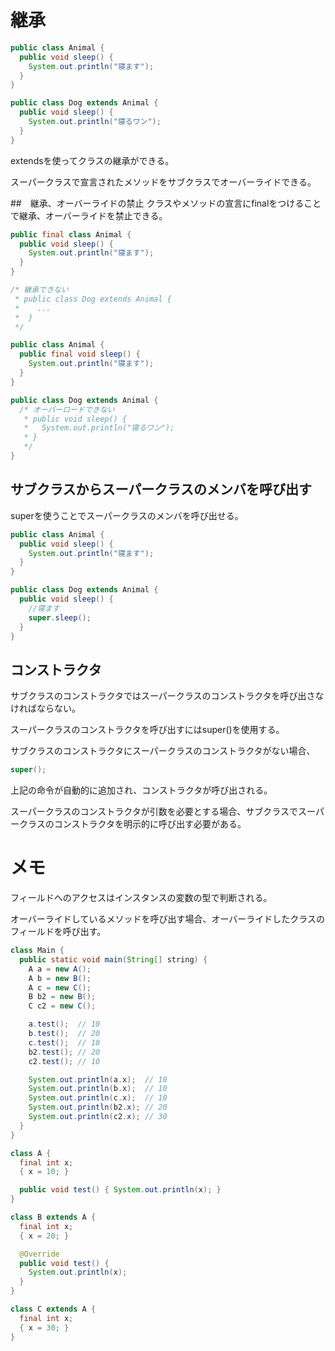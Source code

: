 # 継承
``` Java
public class Animal {
  public void sleep() {
    System.out.println("寝ます");
  }
}

public class Dog extends Animal {
  public void sleep() {
    System.out.println("寝るワン");
  }
}
```
extendsを使ってクラスの継承ができる。

スーパークラスで宣言されたメソッドをサブクラスでオーバーライドできる。

##　継承、オーバーライドの禁止
クラスやメソッドの宣言にfinalをつけることで継承、オーバーライドを禁止できる。
``` Java
public final class Animal {
  public void sleep() {
    System.out.println("寝ます");
  }
}

/* 継承できない
 * public class Dog extends Animal {
 *    ...
 *  }
 */
```

``` Java
public class Animal {
  public final void sleep() {
    System.out.println("寝ます");
  }
}

public class Dog extends Animal {
  /* オーバーロードできない
   * public void sleep() {
   *   System.out.println("寝るワン");
   * }
   */
}
```

## サブクラスからスーパークラスのメンバを呼び出す
superを使うことでスーパークラスのメンバを呼び出せる。
``` Java
public class Animal {
  public void sleep() {
    System.out.println("寝ます");
  }
}

public class Dog extends Animal {
  public void sleep() {
    //寝ます
    super.sleep();
  }
}
```

## コンストラクタ
サブクラスのコンストラクタではスーパークラスのコンストラクタを呼び出さなければならない。

スーパークラスのコンストラクタを呼び出すにはsuper()を使用する。

サブクラスのコンストラクタにスーパークラスのコンストラクタがない場合、
``` Java
super();
```
上記の命令が自動的に追加され、コンストラクタが呼び出される。

スーパークラスのコンストラクタが引数を必要とする場合、サブクラスでスーパークラスのコンストラクタを明示的に呼び出す必要がある。

# メモ

フィールドへのアクセスはインスタンスの変数の型で判断される。

オーバーライドしているメソッドを呼び出す場合、オーバーライドしたクラスのフィールドを呼び出す。

``` java
class Main {
  public static void main(String[] string) {
    A a = new A();
    A b = new B();
    A c = new C();
    B b2 = new B();
    C c2 = new C();

    a.test();  // 10
    b.test();  // 20
    c.test();  // 10
    b2.test(); // 20
    c2.test(); // 10

    System.out.println(a.x);  // 10
    System.out.println(b.x);  // 10
    System.out.println(c.x);  // 10
    System.out.println(b2.x); // 20
    System.out.println(c2.x); // 30
  }
}

class A {
  final int x;
  { x = 10; }

  public void test() { System.out.println(x); }
}

class B extends A {
  final int x;
  { x = 20; }

  @Override
  public void test() {
    System.out.println(x);
  }
}

class C extends A {
  final int x;
  { x = 30; }
}
```

